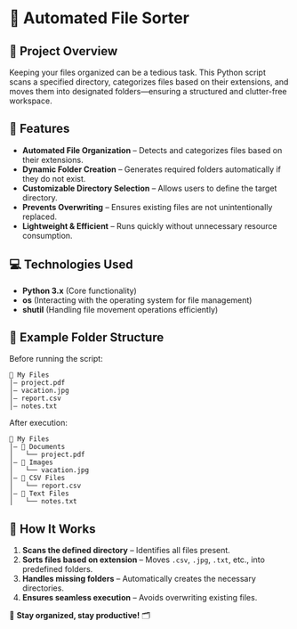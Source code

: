 # 📂 Automated File Sorter

## 📝 Project Overview
Keeping your files organized can be a tedious task. This Python script scans a specified directory, categorizes files based on their extensions, and moves them into designated folders—ensuring a structured and clutter-free workspace. 

## 🚀 Features
- **Automated File Organization** – Detects and categorizes files based on their extensions.
- **Dynamic Folder Creation** – Generates required folders automatically if they do not exist.
- **Customizable Directory Selection** – Allows users to define the target directory.
- **Prevents Overwriting** – Ensures existing files are not unintentionally replaced.
- **Lightweight & Efficient** – Runs quickly without unnecessary resource consumption.

## 💻 Technologies Used
- **Python 3.x** (Core functionality)
- **os** (Interacting with the operating system for file management)
- **shutil** (Handling file movement operations efficiently)

## 📂 Example Folder Structure
Before running the script:
```
📁 My Files
│— project.pdf
│— vacation.jpg
│— report.csv
│— notes.txt
```
After execution:
```
📁 My Files
│— 📁 Documents
│   └── project.pdf
│— 📁 Images
│   └── vacation.jpg
│— 📁 CSV Files
│   └── report.csv
│— 📁 Text Files
│   └── notes.txt
```

## 🔄 How It Works
1. **Scans the defined directory** – Identifies all files present.
2. **Sorts files based on extension** – Moves `.csv`, `.jpg`, `.txt`, etc., into predefined folders.
3. **Handles missing folders** – Automatically creates the necessary directories.
4. **Ensures seamless execution** – Avoids overwriting existing files.


📌 **Stay organized, stay productive!** 🗂


